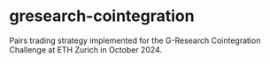 # gresearch-cointegration
Pairs trading strategy implemented for the G-Research Cointegration Challenge at ETH Zurich in October 2024.

